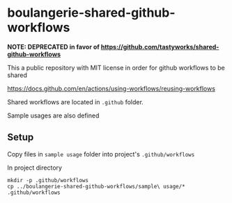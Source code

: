 # boulangerie-shared-github-workflows

**NOTE: DEPRECATED in favor of https://github.com/tastyworks/shared-github-workflows**

This a public repository with MIT license in order for github workflows to be shared

https://docs.github.com/en/actions/using-workflows/reusing-workflows

Shared workflows are located in `.github` folder.

Sample usages are also defined

## Setup

Copy files in `sample usage` folder into project's `.github/workflows`

In project directory
```
mkdir -p .github/workflows
cp ../boulangerie-shared-github-workflows/sample\ usage/* .github/workflows
```
